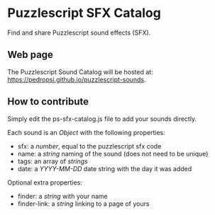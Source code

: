 # Puzzlescript SFX Catalog
Find and share Puzzlescript sound effects (SFX).

## Web page
The Puzzlescript Sound Catalog will be hosted at: https://pedropsi.github.io/puzzlescript-sounds.

## How to contribute
Simply edit the ps-sfx-catalog.js file to add your sounds directly.

Each sound is an *Object* with the following properties:
  - sfx: a *number*, equal to the puzzlescript sfx code 
  - name: a *string* naming of the sound (does not need to be unique)
  - tags: an array of *strings*
  - date: a *YYYY-MM-DD* date string with the day it was added
  
Optional extra properties:
  - finder: a *string* with your name
  - finder-link: a *string* linking to a page of yours
